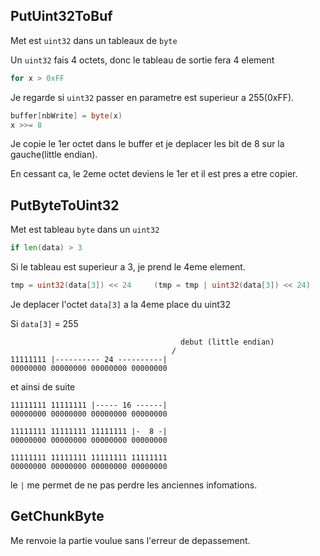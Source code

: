 
## PutUint32ToBuf

Met est `uint32` dans un tableaux de `byte`

Un `uint32` fais 4 octets, donc le tableau de sortie fera 4 element

```go
for x > 0xFF
```
Je regarde si `uint32` passer en parametre est superieur a 255(0xFF).

```go
buffer[nbWrite] = byte(x)
x >>= 8
```

Je copie le 1er octet dans le buffer et je deplacer les bit de 8 sur la gauche(little endian).

En cessant ca, le 2eme octet deviens le 1er et il est pres a etre copier.   

## PutByteToUint32

Met est tableau `byte` dans un `uint32`

```go
if len(data) > 3
```
Si le tableau est superieur a 3, je prend le 4eme element.

```go
tmp = uint32(data[3]) << 24     (tmp = tmp | uint32(data[3]) << 24)
```
Je deplacer l'octet `data[3]` a la 4eme place du uint32

Si `data[3]` = 255
```
                                      debut (little endian)
                                    /
11111111 |---------- 24 ----------|
00000000 00000000 00000000 00000000
```
et ainsi de suite

```
11111111 11111111 |----- 16 ------|
00000000 00000000 00000000 00000000

11111111 11111111 11111111 |-  8 -|
00000000 00000000 00000000 00000000

11111111 11111111 11111111 11111111
00000000 00000000 00000000 00000000
```
le `|` me permet de ne pas perdre les anciennes infomations.

## GetChunkByte

Me renvoie la partie voulue sans l'erreur de depassement.
